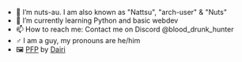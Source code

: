 - 📛 I’m nuts-au. I am also known as "Nattsu", "arch-user" & "Nuts"
- 🌱 I’m currently learning Python and basic webdev
- 📫 How to reach me: Contact me on Discord @blood_drunk_hunter
- ♂️ I am a guy, my pronouns are he/him
- 🖼️ [PFP](https://www.pixiv.net/en/artworks/56221252) by [Dairi](https://www.pixiv.net/en/users/4920496)
